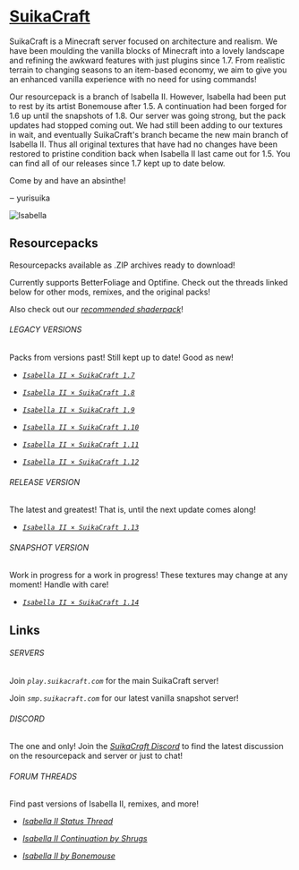 # [SuikaCraft](http://suikacraft.com)

SuikaCraft is a Minecraft server focused on architecture and realism. We have been moulding the vanilla blocks of Minecraft into a lovely landscape and refining the awkward features with just plugins since 1.7. From realistic terrain to changing seasons to an item-based economy, we aim to give you an enhanced vanilla experience with no need for using commands!

Our resourcepack is a branch of Isabella II. However, Isabella had been put to rest by its artist Bonemouse after 1.5. A continuation had been forged for 1.6 up until the snapshots of 1.8. Our server was going strong, but the pack updates had stopped coming out. We had still been adding to our textures in wait, and eventually SuikaCraft's branch became the new main branch of Isabella II. Thus all original textures that have had no changes have been restored to pristine condition back when Isabella II last came out for 1.5. You can find all of our releases since 1.7 kept up to date below.

Come by and have an absinthe!

‒ yurisuika

![Isabella](https://raw.githubusercontent.com/yurisuika/SuikaCraft/master/Isabella%20II%20×%20SuikaCraft%201.13/pack.png)

## Resourcepacks

Resourcepacks available as .ZIP archives ready to download!

Currently supports BetterFoliage and Optifine. Check out the threads linked below for other mods, remixes, and the original packs!

Also check out our *[recommended shaderpack](https://www.minecraftforum.net/forums/mapping-and-modding-java-edition/minecraft-mods/1291396-1-6-4-1-13-1-sildurs-shaders-pc-mac-intel-vibrant)*!

###### LEGACY VERSIONS

Packs from versions past! Still kept up to date! Good as new!

* [*`Isabella II × SuikaCraft 1.7`*](https://github.com/yurisuika/SuikaCraft/raw/master/Archives/Isabella%20II%20%C3%97%20SuikaCraft%201.7.zip)

* [*`Isabella II × SuikaCraft 1.8`*](https://github.com/yurisuika/SuikaCraft/raw/master/Archives/Isabella%20II%20%C3%97%20SuikaCraft%201.8.zip)

* [*`Isabella II × SuikaCraft 1.9`*](https://github.com/yurisuika/SuikaCraft/raw/master/Archives/Isabella%20II%20%C3%97%20SuikaCraft%201.9.zip)

* [*`Isabella II × SuikaCraft 1.10`*](https://github.com/yurisuika/SuikaCraft/raw/master/Archives/Isabella%20II%20%C3%97%20SuikaCraft%201.10.zip)

* [*`Isabella II × SuikaCraft 1.11`*](https://github.com/yurisuika/SuikaCraft/raw/master/Archives/Isabella%20II%20%C3%97%20SuikaCraft%201.11.zip)

* [*`Isabella II × SuikaCraft 1.12`*](https://github.com/yurisuika/SuikaCraft/raw/master/Archives/Isabella%20II%20%C3%97%20SuikaCraft%201.12.zip)

###### RELEASE VERSION

The latest and greatest! That is, until the next update comes along!

* [*`Isabella II × SuikaCraft 1.13`*](https://github.com/yurisuika/SuikaCraft/raw/master/Archives/Isabella%20II%20%C3%97%20SuikaCraft%201.13.zip)

###### SNAPSHOT VERSION

Work in progress for a work in progress! These textures may change at any moment! Handle with care!

* [*`Isabella II × SuikaCraft 1.14`*](https://github.com/yurisuika/SuikaCraft/raw/master/Archives/Isabella%20II%20%C3%97%20SuikaCraft%201.14.zip)

## Links

###### SERVERS

Join *`play.suikacraft.com`* for the main SuikaCraft server!

Join *`smp.suikacraft.com`* for our latest vanilla snapshot server!

###### DISCORD

The one and only! Join the *[SuikaCraft Discord](https://discord.gg/0zdNEkQle7Qg9C1H)* to find the latest discussion on the resourcepack and server or just to chat!

###### FORUM THREADS

Find past versions of Isabella II, remixes, and more!

* *[Isabella II Status Thread](http://www.minecraftforum.net/forums/mapping-and-modding-java-edition/resource-packs/resource-pack-discussion/2745599)*

* *[Isabella II Continuation by Shrugs](https://www.minecraftforum.net/forums/mapping-and-modding-java-edition/resource-packs/1244972-16x-1-6-1-7-1-8beta-isabella-ii-unofficial-thread)*

* *[Isabella II by Bonemouse](http://www.minecraftforum.net/forums/mapping-and-modding-java-edition/resource-packs/1226573)*
